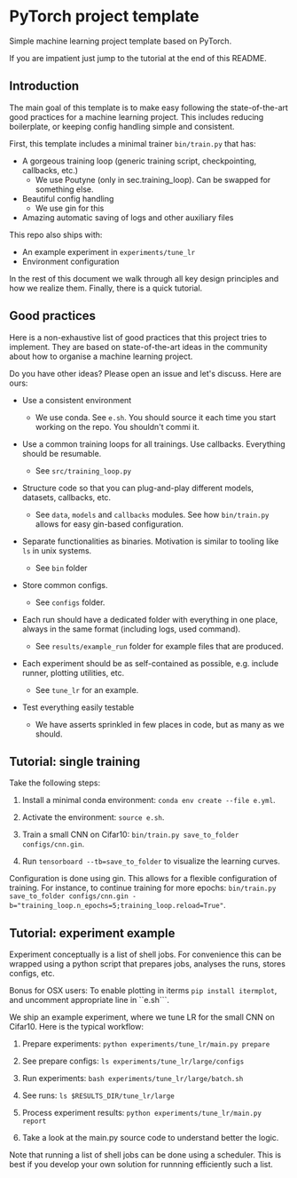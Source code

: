 # PyTorch project template

Simple machine learning project template based on PyTorch. 

If you are impatient just jump to the tutorial at the end of this README.

## Introduction

The main goal of this template is to make easy following the state-of-the-art good practices for a machine learning project. This includes reducing boilerplate, or keeping config handling simple and consistent.

First, this template includes a minimal trainer ``bin/train.py`` that has:

* A gorgeous training loop (generic training script, checkpointing, callbacks, etc.)
    - We use Poutyne (only in sec.training_loop). Can be swapped for something else.
* Beautiful config handling
    - We use gin for this
* Amazing automatic saving of logs and other auxiliary files

This repo also ships with:

* An example experiment in `experiments/tune_lr`
* Environment configuration 

In the rest of this document we walk through all key design principles and how we realize them. Finally, there is a quick tutorial.

## Good practices 

Here is a non-exhaustive list of good practices that this project tries to implement. They are based on
state-of-the-art ideas in the community about how to organise a machine learning project. 

Do you have other ideas? Please open an issue and let's discuss. Here are ours:

* Use a consistent environment 

    - We use conda. See `e.sh`. You should source it each time you start working on the repo. You shouldn't commi it. 

* Use a common training loops for all trainings. Use callbacks. Everything should be resumable.

    - See `src/training_loop.py`

* Structure code so that you can plug-and-play different models, datasets, callbacks, etc. 

    - See `data`, `models` and `callbacks` modules. See how `bin/train.py` allows for easy gin-based configuration.

* Separate functionalities as binaries. Motivation is similar to tooling like `ls` in unix systems.

    - See `bin` folder

* Store common configs. 
    
    - See `configs` folder.

* Each run should have a dedicated folder with everything in one place, always in the same format (including logs, used command). 

    - See `results/example_run` folder for example files that are produced.

* Each experiment should be as self-contained as possible, e.g. include runner, plotting utilities, etc. 

    - See `tune_lr` for an example. 
    
* Test everything easily testable
   
    - We have asserts sprinkled in few places in code, but as many as we should.
    

## Tutorial: single training

Take the following steps:

1. Install a minimal conda environment: ``conda env create --file e.yml``.

2. Activate the environment: ``source e.sh``.

3. Train a small CNN on Cifar10: ``bin/train.py save_to_folder configs/cnn.gin``.

4. Run ``tensorboard --tb=save_to_folder`` to visualize the learning curves.

Configuration is done using gin. This allows for a flexible configuration of training. For instance, to continue training for more epochs: ``bin/train.py save_to_folder configs/cnn.gin -b="training_loop.n_epochs=5;training_loop.reload=True"``.

## Tutorial: experiment example

Experiment conceptually is a list of shell jobs. For convenience this can be wrapped using a python script that prepares jobs, analyses the runs, stores configs, etc. 

Bonus for OSX users: To enable plotting in iterms ``pip install itermplot``, and uncomment appropriate line in ``e.sh```.

We ship an example experiment, where we tune LR for the small CNN on Cifar10. Here is the typical workflow:

1. Prepare experiments: `python experiments/tune_lr/main.py prepare`

2. See prepare configs: `ls experiments/tune_lr/large/configs`

3. Run experiments: `bash experiments/tune_lr/large/batch.sh`

4. See runs: `ls $RESULTS_DIR/tune_lr/large`

5. Process experiment results: `python experiments/tune_lr/main.py report`

6. Take a look at the main.py source code to understand better the logic.

Note that running a list of shell jobs can be done using a scheduler. This is best if you develop your own
solution for runnning efficiently such a list.

